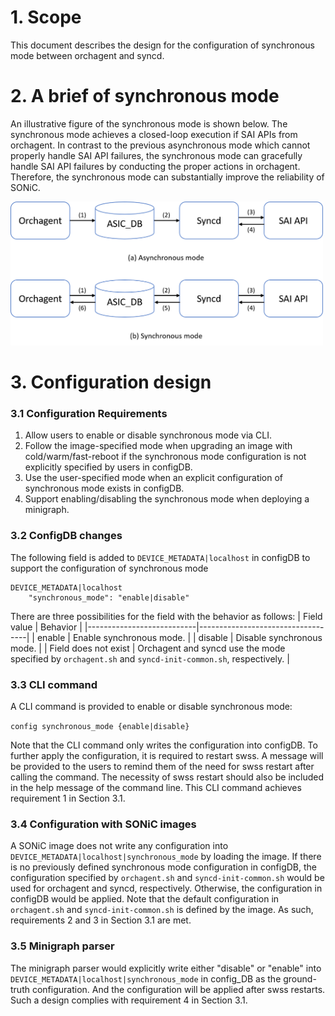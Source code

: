 # 1. Scope
This document describes the design for the configuration of synchronous mode between orchagent and syncd.

# 2. A brief of synchronous mode
An illustrative figure of the synchronous mode is shown below. The synchronous mode achieves a closed-loop execution if SAI APIs from orchagent. In contrast to the previous asynchronous mode which cannot properly handle SAI API failures, the synchronous mode can gracefully handle SAI API failures by conducting the proper actions in orchagent. Therefore, the synchronous mode can substantially improve the reliability of SONiC.

<img src="synchronous-mode-diagram.png" width="500">

# 3. Configuration design 
### 3.1 Configuration Requirements
1.	Allow users to enable or disable synchronous mode via CLI.
2.	Follow the image-specified mode when upgrading an image with cold/warm/fast-reboot if the synchronous mode configuration is not explicitly specified by users in configDB.
3.	Use the user-specified mode when an explicit configuration of synchronous mode exists in configDB.
4.	Support enabling/disabling the synchronous mode when deploying a minigraph.

### 3.2 ConfigDB changes
The following field is added to `DEVICE_METADATA|localhost` in configDB to support the configuration of synchronous mode
```
DEVICE_METADATA|localhost
    "synchronous_mode": "enable|disable"
```
There are three possibilities for the field with the behavior as follows:
| Field value               | Behavior                          |
|---------------------------|-----------------------------------|
| enable                    | Enable synchronous mode.           |
| disable                   | Disable synchronous mode.          |
| Field does not exist      | Orchagent and syncd use the mode specified by `orchagent.sh` and `syncd-init-common.sh`, respectively. |

### 3.3 CLI command
A CLI command is provided to enable or disable synchronous mode: 

`config synchronous_mode {enable|disable}`

Note that the CLI command only writes the configuration into configDB. To further apply the configuration, it is required to restart swss. A message will be provided to the users to remind them of the need for swss restart after calling the command. The necessity of swss restart should also be included in the help message of the command line. This CLI command achieves requirement 1 in Section 3.1.

### 3.4 Configuration with SONiC images
A SONiC image does not write any configuration into `DEVICE_METADATA|localhost|synchronous_mode` by loading the image. If there is no previously defined synchronous mode configuration in configDB, the configuration specified by `orchagent.sh` and `syncd-init-common.sh` would be used for orchagent and syncd, respectively. Otherwise, the configuration in configDB would be applied. Note that the default configuration in `orchagent.sh` and `syncd-init-common.sh` is defined by the image. As such, requirements 2 and 3 in Section 3.1 are met. 

### 3.5 Minigraph parser
The minigraph parser would explicitly write either "disable" or "enable" into `DEVICE_METADATA|localhost|synchronous_mode` in config_DB as the ground-truth configuration. And the configuration will be applied after swss restarts. Such a design complies with requirement 4 in Section 3.1.